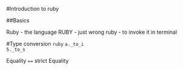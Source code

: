 #Introduction to ruby

##Basics

Ruby - the language
RUBY - just wrong
ruby - to invoke it in terminal


#Type conversion
```ruby```
```a._to_i```  
```5._to_s```

Equality
`==`  strict Equality
